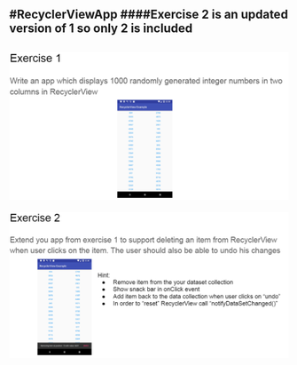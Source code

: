 #RecyclerViewApp
####Exercise 2 is an updated version of 1 so only 2 is included
---

![alt text](readme/Ex1.png "Exercise 1")
-

![alt text](readme/Ex2.png "Exercise 1")